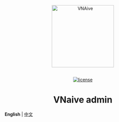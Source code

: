 <div align="center"> <a href="https://github.com/zane0904/v-naive-admin"> <img alt="VNAive" width="200" height="200" src="https://raw.githubusercontent.com/zane0904/Vnaive/master/src/assets/svg/logo.svg"> </a> <br> <br>

[![license](https://img.shields.io/github/license/anncwb/vue-vben-admin.svg)](LICENSE)

<h1>VNaive admin</h1>
</div>

**English** | [中文](./README.zh-CN.md)
